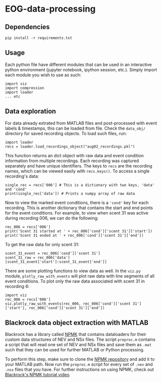 # EOG-data-processing


## Dependencies
`pip install -r requirements.txt`

## Usage
Each python file have different modules that can be used in an interactive python environment (jupyter notebook, ipython session, etc.). Simply import each module you wish to use as such:
```
import viz
import compression
import loader
... etc
```
## Data exploration
For data already extrated from MATLAB files and post-processed with event labels & timestamps, this can be loaded from file. Check the `data_obj/` directory for saved recording objects. To load such files, run:

```
import loader
recs = loader.load_recordings_object("aug02_recordings.pkl")
```

This function returns an dict object with raw data and event condition information from multiple recordings. Each recording was captured separately and have unique identifiers. The keys to `recs` are the recording names, which can be viewed easily with `recs.keys()`. To access a single recording's data:

```
single_rec = recs['006'] # This is a dictionary with two keys, 'data' and 'cond'
print(single_rec['data']) # Prints a numpy array of raw data
```
Now to view the marked event conditions, there is a `'cond'` key for each recording. This is another dictionary that contains the start and end points for the event conditions. For example, to view when scent 31 was active during recording 006, we can do the following:

```
rec_006 = recs['006']
print('Scent 31 started at ' + rec_006['cond']['scent 31']['start'])
print('Scent 31 ended at ' + rec_006['cond']['scent 31']['end'])
```
To get the raw data for only scent 31:
```
scent_31_event = rec_006['cond']['scent 31']
scent_31_raw = rec_006['data'][scent_31_event['start']:scent_31_event['end']]
```
There are some plotting functions to view data as well. In the `viz.py` module, `plotly_raw_with_events` will plot raw data with line segments of all event conditions. To plot only the raw data associated with scent 31 in recording 6:
```
import viz
rec_006 = recs['006']
viz.plotly_raw_with_events(rec_006, rec_006['cond']['scent 31']['start'], rec_006['cond']['scent 31']['end'])
```

## Blackrock data object extraction with MATLAB
Blackrock has a library called [NPMK](https://github.com/BlackrockMicrosystems/NPMK) that contains dataloaders for their custom data structures of NEV and NSx files. The script `preproc.m` contains a script that will read one set of NEV and NSx files and save them as `.mat` such that they can be used for further MATLAB or Python processing. 

To perform this step, make sure to clone the [NPMK repository](https://github.com/BlackrockMicrosystems/NPMK) and add it to your MATLAB path. Now run the `preproc.m` script for every set of `.nev` and `.nsx` files that you have. For further instructions on using NPMK, check out [Blackrock's NPMK tutorial video](https://www.youtube.com/watch?v=amPdC7mW68I).

